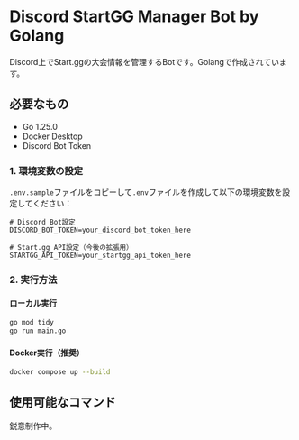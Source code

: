 # Discord StartGG Manager Bot by Golang

Discord上でStart.ggの大会情報を管理するBotです。Golangで作成されています。

## 必要なもの

- Go 1.25.0
- Docker Desktop
- Discord Bot Token

### 1. 環境変数の設定

`.env.sample`ファイルをコピーして`.env`ファイルを作成して以下の環境変数を設定してください：

```env
# Discord Bot設定
DISCORD_BOT_TOKEN=your_discord_bot_token_here

# Start.gg API設定（今後の拡張用）
STARTGG_API_TOKEN=your_startgg_api_token_here
```

### 2. 実行方法

#### ローカル実行
```bash
go mod tidy
go run main.go
```

#### Docker実行（推奨）
```bash
docker compose up --build
```

## 使用可能なコマンド

鋭意制作中。
